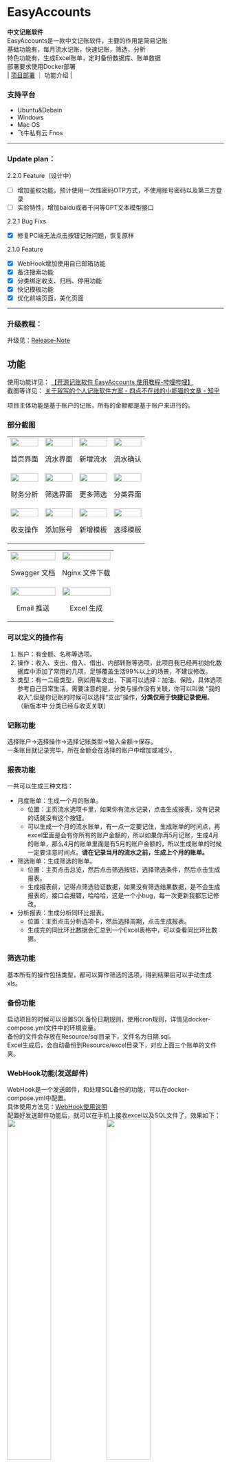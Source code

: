 # EasyAccounts  


**中文记账软件**  
EasyAccounts是一款中文记账软件，主要的作用是简易记账  
基础功能有，每月流水记账，快速记账，筛选，分析  
特色功能有，生成Excel账单，定时备份数据库、账单数据  
部署要求使用Docker部署  
|  [项目部署](./README-Deploy.md) ｜ 功能介绍 | 

### 支持平台  
* Ubuntu&Debain  
* Windows  
* Mac OS  
* 飞牛私有云 Fnos


---
### Update plan：  

2.2.0 Feature（设计中）
- [ ] 增加鉴权功能，预计使用一次性密码OTP方式，不使用账号密码以及第三方登录
- [ ] 实验特性，增加baidu或者千问等GPT文本模型接口  

2.2.1 Bug Fixs
- [x] 修复PC端无法点击按钮记账问题，恢复原样

2.1.0 Feature  
- [x] WebHook增加使用自已邮箱功能  
- [x] 备注搜索功能  
- [x] 分类绑定收支、归档、停用功能
- [x] 快记模板功能
- [x] 优化前端页面，美化页面

---
### 升级教程：
升级见：[Release-Note](./Release-Note.md)  
  

## 功能  
使用功能详见：  [【开源记账软件 EasyAccounts 使用教程-哔哩哔哩】 ](https://b23.tv/BV1Ds421w78S)  
截图等详见： [关于我写的个人记账软件方案 - 四点不在线的小能猫的文章 - 知乎](https://zhuanlan.zhihu.com/p/645208377)

项目主体功能是基于账户的记账，所有的金额都是基于账户来进行的。  
### 部分截图  
<table>
  <tr width="70%">
    <td>
      <img src="./image/Home.png" width="100%" />
      <p align="center">首页界面</p>
    </td>
    <td>
      <img src="./image/Flow.png" width="100%" />
      <p align="center">流水界面</p>
    </td>
    <td>
      <img src="./image/Insert.png" width="100%" />
      <p align="center">新增流水</p>
    </td>
    <td>
      <img src="./image/Insert_note.png" width="100%" />
      <p align="center">流水确认</p>
    </td>
  </tr>
  <tr width="70%">
    <td>
      <img src="./image/Analysis.png" width="100%" />
      <p align="center">财务分析</p>
    </td>
    <td>
      <img src="./image/Screen.png" width="100%" />
      <p align="center">筛选界面</p>
    </td>
    <td>
      <img src="./image/Screen_more.png" width="100%" />
      <p align="center">更多筛选</p>
    </td>
    <td>
      <img src="./image/Type.png" width="100%" />
      <p align="center">分类界面</p>
    </td>
  </tr>
  <tr width="70%">
    <td>
      <img src="./image/Action.png" width="100%" />
      <p align="center">收支操作</p>
    </td>
    <td>
      <img src="./image/Add_Account.png" width="100%" />
      <p align="center">添加账号</p>
    </td>
    <td>
      <img src="./image/Add_template.png" width="100%" />
      <p align="center">新增模板</p>
    </td>
    <td>
      <img src="./image/Choose_template.png" width="100%" />
      <p align="center">选择模板</p>
    </td>
  </tr>

</table>

<table>
  <tr width="70%">
    <td>
      <img src="./image/Swagger_info.png" width="100%" />
      <p align="center">Swagger 文档</p>
    </td>
    <td>
      <img src="./image/Nginx_info.png" width="100%" />
      <p align="center">Nginx 文件下载</p>
    </td>
  </tr>
   <tr width="70%">
    <td>
      <img src="./image/Email_info.png" width="100%" />
      <p align="center">Email 推送</p>
    </td>
    <td>
      <img src="./image/Excel_info.png" width="100%" />
      <p align="center">Excel 生成</p>
    </td>
   
  </tr>
</table>

### 可以定义的操作有
1. 账户：有金额、名称等选项。
2. 操作：收入、支出、借入、借出、内部转账等选项，此项目我已经再初始化数据库中添加了常用的几项，足够覆盖生活99%以上的场景，不建议修改。  
3. 类型：有一二级类型，例如用车支出，下属可以选择：加油、保险，具体选项参考自己日常生活，需要注意的是，分类与操作没有关联，你可以叫做 “我的收入”,但是你记账的时候可以选择“支出”操作，**分类仅用于快捷记录使用**。  
（新版本中 分类已经与收支关联）

### 记账功能  
选择账户->选择操作->选择记账类型->输入金额->保存。  
一条账目就记录完毕，所在金额会在选择的账户中增加或减少。  

### 报表功能  
一共可以生成三种文档：
- 月度账单：生成一个月的账单。
    - 位置：主页流水选项卡里，如果你有流水记录，点击生成报表，没有记录的话就没有这个按钮。
    - 可以生成一个月的流水账单，有一点一定要记住，生成账单的时间点，再excel里面是会有你所有的账户金额的，所以如果你再5月记账，生成4月的账单，那么4月的账单里面是有5月的账户金额的，所以生成账单的时候一定要注意时间点。**请在记录当月的流水之前，生成上个月的账单。**
- 筛选账单：生成筛选的账单。
    - 位置：主页点击总览，然后点击筛选按钮，选择筛选条件，然后点击生成报表。
    - 生成报表前，记得点筛选验证数据，如果没有筛选结果数据，是不会生成报表的，接口会报错，哈哈哈，这是一个小bug，每一次更新我都忘记修改。
- 分析报表：生成分析同环比报表。
    - 位置：主页点击分析选项卡，然后选择周期，点击生成报表。
    - 生成完的同比环比数据会汇总到一个Excel表格中，可以查看同比环比数据。

### 筛选功能  
基本所有的操作包括类型，都可以算作筛选的选项，得到结果后可以手动生成xls。  

### 备份功能  
启动项目的时候可以设置SQL备份日期规则，使用cron规则，详情见docker-compose.yml文件中的环境变量。  
备份的文件会存放在Resource/sql目录下，文件名为日期.sql。  
Excel生成后，会自动备份到Resource/excel目录下，对应上面三个账单的文件夹。  

### WebHook功能(发送邮件)  
WebHook是一个发送邮件，和处理SQL备份的功能，可以在docker-compose.yml中配置。  
具体使用方法见：[WebHook使用说明](./WebHook/README.md)  
配置好发送邮件功能后，就可以在手机上接收excel以及SQL文件了，效果如下：  
<img src="./image/Email_get.png" width="45%" />
<img src="./image/Email_sql.png" width="45%" />
  
### 其他功能  
1. Swagger接口文档，可以查看接口文档，支持自定义开发前端。  
<img src="./image/Swagger.png" width="65%" />  
2. Nginx提供生成文件的下载服务，可以直接下载生成的文件  
<img src="./image/Nginx.png" width="65%" />  
  
上述两个地址详见：[项目部署-项目访问](https://github.com/QingHeYang/EasyAccounts/blob/main/README-Deploy.md#%E9%A1%B9%E7%9B%AE%E6%9C%8D%E5%8A%A1%E8%AF%B4%E6%98%8E)  

## 注意  
如果你不会写代码也无所谓，但是一定要记得定时备份数据库文件、Excel文件。  

还有就是要注意，项目是没有使用任何Auth鉴权的，所以一定要注意项目的安全性。
我是不推荐暴露端口到公网的，如果你要暴露端口到公网，一定要注意安全性。  

~~基于上述原则，后需我大概率不会增加登录功能，因为没有任何系统是安全的，何况是个人开发者的项目。~~  
**鉴权功能设计中**

## 部署&更新
参阅部署文档  : [项目部署](./README-Deploy.md)  

## 结语  
该项目会长期维护下去，因为我自己就一直在使用，如果你有什么关于记账的想法，我会酌情评估添加。  
如果该项目对你有帮助，欢迎Star，如果有问题，欢迎提issue。  
维护一个项目不容易，如果你愿意支持一下，可以请我喝杯咖啡。  
<table>
  <tr width="70%">
    <td>
    <img src="./image/WeChat.jpg" width="70%" /> 
    </td>
    </td>
    <td><img src="./image/Ali_pay.jpg" width="50%" />
    </td>
</tr>
</table>
